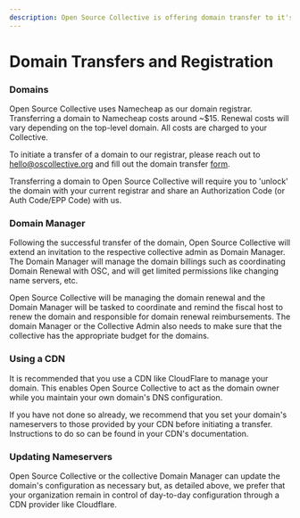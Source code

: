 ```yaml
---
description: Open Source Collective is offering domain transfer to it's hosted collectives.
---
```


# Domain Transfers and Registration

### Domains

Open Source Collective uses Namecheap as our domain registrar. Transferring a domain to Namecheap costs around \~$15. Renewal costs will vary depending on the top-level domain. All costs are charged to your Collective.

To initiate a transfer of a domain to our registrar, please reach out to ​hello@oscollective.org and fill out the domain transfer [form](https://forms.gle/kNbZsJ2KVsFcveui8).

Transferring a domain to Open Source Collective will require you to 'unlock' the domain with your current registrar and share an Authorization Code (or Auth Code/EPP Code) with us.&#x20;

### Domain Manager

Following the successful transfer of the domain, Open Source Collective will extend an invitation to the respective collective admin as Domain Manager. The Domain Manager will manage the domain billings such as coordinating Domain Renewal with OSC, and will get limited permissions like changing name servers, etc.&#x20;

Open Source Collective will be managing the domain renewal and the Domain Manager will be tasked to coordinate and remind the fiscal host to renew the domain and responsible for domain renewal reimbursements. The domain Manager or the Collective Admin also needs to make sure that the collective has the appropriate budget for the domains.&#x20;

### Using a CDN

It is recommended that you use a CDN like CloudFlare to manage your domain. This enables Open Source Collective to act as the domain owner while you maintain your own domain's DNS configuration.

If you have not done so already, we recommend that you set your domain's nameservers to those provided by your CDN before initiating a transfer. Instructions to do so can be found in your CDN's documentation.

### Updating Nameservers

Open Source Collective or the collective Domain Manager can update the domain's configuration as necessary but, as detailed above, we prefer that your organization remain in control of day-to-day configuration through a CDN provider like Cloudflare.

